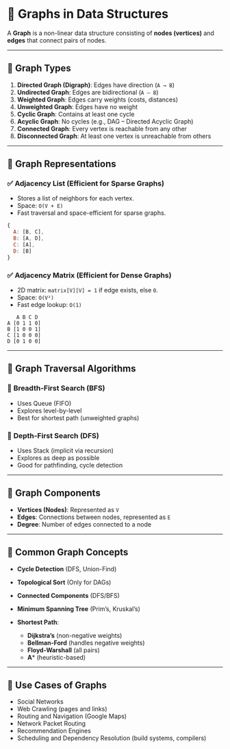 # 📘 Graphs in Data Structures

A **Graph** is a non-linear data structure consisting of **nodes (vertices)** and **edges** that connect pairs of nodes.

---

## 🔹 **Graph Types**

1. **Directed Graph (Digraph)**: Edges have direction (`A → B`)
2. **Undirected Graph**: Edges are bidirectional (`A — B`)
3. **Weighted Graph**: Edges carry weights (costs, distances)
4. **Unweighted Graph**: Edges have no weight
5. **Cyclic Graph**: Contains at least one cycle
6. **Acyclic Graph**: No cycles (e.g., DAG – Directed Acyclic Graph)
7. **Connected Graph**: Every vertex is reachable from any other
8. **Disconnected Graph**: At least one vertex is unreachable from others

---

## 🔹 **Graph Representations**

### ✅ **Adjacency List** (Efficient for Sparse Graphs)

- Stores a list of neighbors for each vertex.
- Space: `O(V + E)`
- Fast traversal and space-efficient for sparse graphs.

```js
{
  A: [B, C],
  B: [A, D],
  C: [A],
  D: [B]
}
```

### ✅ **Adjacency Matrix** (Efficient for Dense Graphs)

- 2D matrix: `matrix[V][V] = 1` if edge exists, else `0`.
- Space: `O(V²)`
- Fast edge lookup: `O(1)`

```
   A B C D
A [0 1 1 0]
B [1 0 0 1]
C [1 0 0 0]
D [0 1 0 0]
```

---

## 🔹 **Graph Traversal Algorithms**

### 🔁 **Breadth-First Search (BFS)**

- Uses Queue (FIFO)
- Explores level-by-level
- Best for shortest path (unweighted graphs)

### 🔁 **Depth-First Search (DFS)**

- Uses Stack (implicit via recursion)
- Explores as deep as possible
- Good for pathfinding, cycle detection

---

## 🔹 **Graph Components**

- **Vertices (Nodes)**: Represented as `V`
- **Edges**: Connections between nodes, represented as `E`
- **Degree**: Number of edges connected to a node

---

## 🔹 **Common Graph Concepts**

- **Cycle Detection** (DFS, Union-Find)
- **Topological Sort** (Only for DAGs)
- **Connected Components** (DFS/BFS)
- **Minimum Spanning Tree** (Prim’s, Kruskal’s)
- **Shortest Path**:

  - **Dijkstra’s** (non-negative weights)
  - **Bellman-Ford** (handles negative weights)
  - **Floyd-Warshall** (all pairs)
  - **A**\* (heuristic-based)

---

## 🔹 **Use Cases of Graphs**

- Social Networks
- Web Crawling (pages and links)
- Routing and Navigation (Google Maps)
- Network Packet Routing
- Recommendation Engines
- Scheduling and Dependency Resolution (build systems, compilers)
